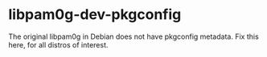 # libpam0g-dev-pkgconfig
The original libpam0g in Debian does not have pkgconfig metadata. Fix this here, for all distros of interest.
